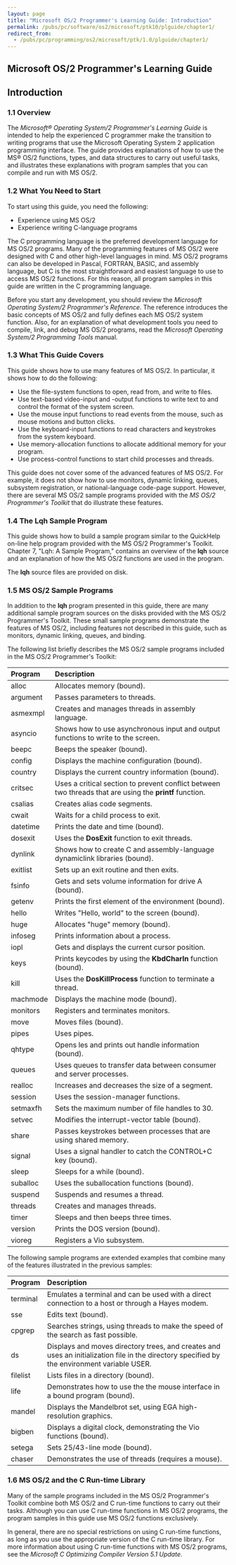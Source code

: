```yaml
---
layout: page
title: "Microsoft OS/2 Programmer's Learning Guide: Introduction"
permalink: /pubs/pc/software/os2/microsoft/ptk10/plguide/chapter1/
redirect_from:
  - /pubs/pc/programming/os2/microsoft/ptk/1.0/plguide/chapter1/
---
```


Microsoft OS/2 Programmer's Learning Guide
---

Introduction
---

### 1.1 Overview

The *Microsoft® Operating System/2 Programmer's Learning Guide* is intended to help the experienced C programmer
make the transition to writing programs that use the Microsoft Operating System 2 application programming interface.
The guide provides explanations of how to use the MS® OS/2 functions, types, and data structures to carry out useful
tasks, and illustrates these explanations with program samples that you can compile and run with MS OS/2.

### 1.2 What You Need to Start

To start using this guide, you need the following:

+ Experience using MS OS/2
+ Experience writing C-language programs

The C programming language is the preferred development language for MS OS/2 programs. Many of the programming
features of MS OS/2 were designed with C and other high-level languages in mind. MS OS/2 programs can also be
developed in Pascal, FORTRAN, BASIC, and assembly language, but C is the most straightforward and easiest language
to use to access MS OS/2 functions. For this reason, all program samples in this guide are written in the C
programming language.

Before you start any development, you should review the *Microsoft Operating System/2 Programmer's Reference*.
The reference introduces the basic concepts of MS OS/2 and fully defines each MS OS/2 system function. Also, for
an explanation of what development tools you need to compile, link, and debug MS OS/2 programs, read the *Microsoft
Operating System/2 Programming Tools* manual.

### 1.3 What This Guide Covers

This guide shows how to use many features of MS OS/2. In particular, it shows how to do the following:

+ Use the file-system functions to open, read from, and write to files.
+ Use text-based video-input and -output functions to write text to and control the format of the system screen.
+ Use the mouse input functions to read events from the mouse, such as mouse motions and button clicks.
+ Use the keyboard-input functions to read characters and keystrokes from the system keyboard.
+ Use memory-allocation functions to allocate additional memory for your program.
+ Use process-control functions to start child processes and threads.

This guide does not cover some of the advanced features of MS OS/2. For example, it does not show how to use monitors,
dynamic linking, queues, subsystem registration, or national-language code-page support. However, there are several
MS OS/2 sample programs provided with the *MS OS/2 Programmer's Toolkit* that do illustrate these features.

### 1.4 The Lqh Sample Program

This guide shows how to build a sample program similar to the QuickHelp on-line help program provided with the MS OS/2
Programmer's Toolkit. Chapter 7, "Lqh: A Sample Program," contains an overview of the **lqh** source and an explanation
of how the MS OS/2 functions are used in the program.

The **lqh** source files are provided on disk.

### 1.5 MS OS/2 Sample Programs

In addition to the **lqh** program presented in this guide, there are many additional sample program sources on the disks
provided with the MS OS/2 Programmer's Toolkit.  These small sample programs demonstrate the features of MS OS/2,
including features not described in this guide, such as monitors, dynamic linking, queues, and binding.

The following list briefly describes the MS OS/2 sample programs included in the MS OS/2 Programmer's Toolkit:

**Program**   | **Description**
:------------ | :-------------
alloc         | Allocates memory (bound).
argument      | Passes parameters to threads.
asmexmpl      | Creates and manages threads in assembly language.
asyncio       | Shows how to use asynchronous input and output functions to write to the screen.
beepc         | Beeps the speaker (bound).
config        | Displays the machine configuration (bound).
country       | Displays the current country information (bound).
critsec       | Uses a critical section to prevent conflict between two threads that are using the **printf** function.
csalias       | Creates alias code segments.
cwait         | Waits for a child process to exit.
datetime      | Prints the date and time (bound).
dosexit       | Uses the **DosExit** function to exit threads.
dynlink       | Shows how to create C and assembly-language dynamic­link libraries (bound).
exitlist      | Sets up an exit routine and then exits.
fsinfo        | Gets and sets volume information for drive A (bound).
getenv        | Prints the first element of the environment (bound).
hello         | Writes "Hello, world" to the screen (bound).
huge          | Allocates "huge" memory (bound).
infoseg       | Prints information about a process.
iopl          | Gets and displays the current cursor position.
keys          | Prints keycodes by using the **KbdCharIn** function (bound).
kill          | Uses the **DosKillProcess** function to terminate a thread.
machmode      | Displays the machine mode (bound).
monitors      | Registers and terminates monitors.
move          | Moves files (bound).
pipes         | Uses pipes.
qhtype        | Opens  les and prints out handle information (bound).
queues        | Uses queues to transfer data between consumer and server processes.
realloc       | Increases and decreases the size of a segment.
session       | Uses the session-manager functions.
setmaxfh      | Sets the maximum number of file handles to 30.
setvec        | Modifies the interrupt-vector table (bound).
share         | Passes keystrokes between processes that are using shared memory.
signal        | Uses a signal handler to catch the CONTROL+C key (bound).
sleep         | Sleeps for a while (bound).
suballoc      | Uses the suballocation functions (bound).
suspend       | Suspends and resumes a thread.
threads       | Creates and manages threads.
timer         | Sleeps and then beeps three times.
version       | Prints the DOS version (bound).
vioreg        | Registers a Vio subsystem.

The following sample programs are extended examples that combine many of the features illustrated in the previous
samples:

**Program**   | **Description**
:------------ | :-------------
terminal      | Emulates a terminal and can be used with a direct connection to a host or through a Hayes modem.
sse           | Edits text (bound).
cpgrep        | Searches strings, using threads to make the speed of the search as fast possible.
ds            | Displays and moves directory trees, and creates and uses an initialization file in the directory specified by the environment variable USER.
filelist      | Lists files in a directory (bound).
life          | Demonstrates how to use the the mouse interface in a bound program (bound).
mandel        | Displays the Mandelbrot set, using EGA high-resolution graphics.
bigben        | Displays a digital clock, demonstrating the Vio functions (bound).
setega        | Sets 25/43-line mode (bound).
chaser        | Demonstrates the use of threads (requires a mouse).

### 1.6 MS OS/2 and the C Run-time Library

Many of the sample programs included in the MS OS/2 Programmer's Toolkit combine both MS OS/2 and C run-time functions
to carry out their tasks.  Although you can use C run-time functions in MS OS/2 programs, the program samples in this
guide use MS OS/2 functions exclusively.

In general, there are no special restrictions on using C run-time functions, as long as you use the appropriate version
of the C run-time library.  For more information about using C run-time functions with MS OS/2 programs, see the
*Microsoft C Optimizing Compiler Version 5.1 Update*.
